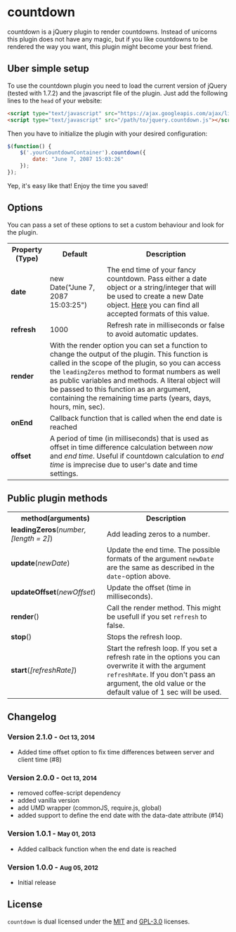 # countdown

countdown is a jQuery plugin to render countdowns. Instead of unicorns this plugin does not have any magic, but if you like countdowns to be rendered the way you want, this plugin might become your best friend.

## Uber simple setup

To use the countdown plugin you need to load the current version of jQuery (tested with 1.7.2) and the javascript file of the plugin.
Just add the following lines to the `head` of your website:

```html
<script type="text/javascript" src="https://ajax.googleapis.com/ajax/libs/jquery/1.7.2/jquery.min.js"></script>
<script type="text/javascript" src="/path/to/jquery.countdown.js"></script>
```

Then you have to initialize the plugin with your desired configuration:

```js
$(function() {
    $('.yourCountdownContainer').countdown({
        date: "June 7, 2087 15:03:26"
    });
});
```

Yep, it's easy like that! Enjoy the time you saved!

## Options

You can pass a set of these options to set a custom behaviour and look for the plugin.

<table>
    <tr>
        <th>Property (Type)</th>
        <th>Default</th>
        <th>Description</th>
    </tr>
    <tr>
        <td><strong>date</strong></td>
        <td>new Date("June 7, 2087 15:03:25")</td>
        <td>The end time of your fancy countdown. Pass either a date object or a string/integer that will be used to create a new Date object. <a href="https://developer.mozilla.org/en-US/docs/JavaScript/Reference/Global_Objects/Date" target="_blank">Here</a> you can find all accepted formats of this value.</td>
    </tr>
    <tr>
        <td><strong>refresh</strong></td>
        <td>1000</td>
        <td>Refresh rate in milliseconds or false to avoid automatic updates.</td>
    </tr>
    <tr>
        <td><strong>render</strong></td>
        <td colspan="2">With the render option you can set a function to change the output of the plugin. This function is called in the scope of the plugin, so you can access the <code>leadingZeros</code> method to format numbers as well as public variables and methods. A literal object will be passed to this function as an argument, containing the remaining time parts (years, days, hours, min, sec).</td>
    </tr>
    <tr>
        <td><strong>onEnd</strong></td>
        <td colspan="2">Callback function that is called when the end date is reached</td>
    </tr>
    <tr>
    	<td><strong>offset</strong></td>
        <td colspan="2">A period of time (in milliseconds) that is used as offset in time difference calculation between <em>now</em> and <em>end time</em>. Useful if countdown calculation to <em>end time</em> is imprecise due to user's date and time settings.</td>
    </tr>
</table>

## Public plugin methods

<table>
    <tr>
        <th>method(arguments)</th>
        <th>Description</th>
    </tr>
    <tr>
        <td><strong>leadingZeros</strong>(<em>number, [length = 2]</em>)</td>
        <td>Add leading zeros to a number.</td>
    </tr>
    <tr>
        <td><strong>update</strong>(<em>newDate</em>)</td>
        <td>Update the end time. The possible formats of the argument <code>newDate</code> are the same as described in the <code>date</code>-option above.</td>
    </tr>
    <tr>
        <td><strong>updateOffset</strong>(<em>newOffset</em>)</td>
        <td>Update the offset (time in milliseconds).</td>
    </tr>
    <tr>
        <td><strong>render</strong>()</td>
        <td>Call the render method. This might be usefull if you set <code>refresh</code> to false.</td>
    </tr>
    <tr>
        <td><strong>stop</strong>()</td>
        <td>Stops the refresh loop.</td>
    </tr>
    <tr>
        <td><strong>start</strong>(<em>[refreshRate]</em>)</td>
        <td>Start the refresh loop. If you set a refresh rate in the options you can overwrite it with the argument <code>refreshRate</code>. If you don't pass an argument, the old value or the default value of 1 sec will be used.</td>
    </tr>
</table>

## Changelog

### Version 2.1.0 - <small>Oct 13, 2014</small>
* Added time offset option to fix time differences between server and client time (#8)

### Version 2.0.0 - <small>Oct 13, 2014</small>
* removed coffee-script dependency
* added vanilla version
* add UMD wrapper (commonJS, require.js, global)
* added support to define the end date with the data-date attribute (#14)

### Version 1.0.1 - <small>May 01, 2013</small>
* Added callback function when the end date is reached

### Version 1.0.0 - <small>Aug 05, 2012</small>
* Initial release

## License

`countdown` is dual licensed under the [MIT](http://www.opensource.org/licenses/mit-license.php) and [GPL-3.0](http://opensource.org/licenses/GPL-3.0) licenses.
